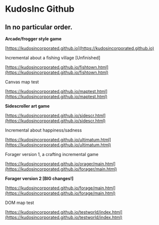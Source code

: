 # KudosInc Github

## In no particular order.

**Arcade/frogger style game**

[https://kudosincorporated.github.io](https://kudosincorporated.github.io)

Incremental about a fishing village [Unfinished]

[https://kudosincorporated.github.io/fishtown.html](https://kudosincorporated.github.io/fishtown.html)

Canvas map test

[https://kudosincorporated.github.io/maptest.html](https://kudosincorporated.github.io/maptest.html)

**Sidescroller art game**

[https://kudosincorporated.github.io/sidescr.html](https://kudosincorporated.github.io/sidescr.html)

Incremental about happiness/sadness

[https://kudosincorporated.github.io/ultimatum.html](https://kudosincorporated.github.io/ultimatum.html)

Forager version 1, a crafting incremental game

[https://kudosincorporated.github.io/orager/main.html](https://kudosincorporated.github.io/forager/main.html)

**Forager version 2 [BIG changes!]**

[https://kudosincorporated.github.io/forage/main.html](https://kudosincorporated.github.io/forage/main.html)

DOM map test

[https://kudosincorporated.github.io/testworld/index.html](https://kudosincorporated.github.io/testworld/index.html)
